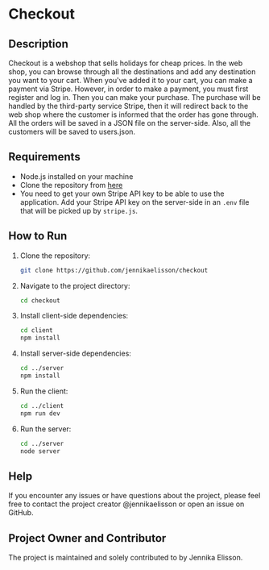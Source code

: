 # Checkout

## Description
Checkout is a webshop that sells holidays for cheap prices. In the web shop, you can browse through all the destinations and add any destination you want to your cart. When you've added it to your cart, you can make a payment via Stripe. However, in order to make a payment, you must first register and log in. Then you can make your purchase. The purchase will be handled by the third-party service Stripe, then it will redirect back to the web shop where the customer is informed that the order has gone through. All the orders will be saved in a JSON file on the server-side. Also, all the customers will be saved to users.json.

## Requirements
- Node.js installed on your machine
- Clone the repository from [here](https://github.com/jennikaelisson/checkout)
- You need to get your own Stripe API key to be able to use the application. Add your Stripe API key on the server-side in an `.env` file that will be picked up by `stripe.js`.

## How to Run
1. Clone the repository:
   ```sh
   git clone https://github.com/jennikaelisson/checkout

2. Navigate to the project directory:
   ```sh
   cd checkout

4. Install client-side dependencies:
   ```sh
   cd client
   npm install

6. Install server-side dependencies:
   ```sh
   cd ../server
   npm install

7. Run the client:
   ```sh
   cd ../client
   npm run dev

8. Run the server:
   ```sh
   cd ../server
   node server

## Help

If you encounter any issues or have questions about the project, please feel free to contact the project creator @jennikaelisson or open an issue on GitHub.

## Project Owner and Contributor

The project is maintained and solely contributed to by Jennika Elisson.
